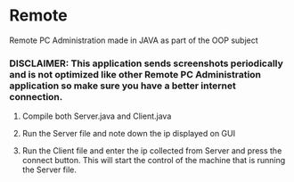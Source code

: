 # Remote
Remote PC Administration made in JAVA as part of the OOP subject

### DISCLAIMER: This application sends screenshots periodically and is not optimized like other Remote PC Administration application so make sure you have a better internet connection.

1. Compile both Server.java and Client.java

2. Run the Server file and note down the ip displayed on GUI

3. Run the Client file and enter the ip collected from Server and press the connect button. This will start the control of the machine
that is running the Server file.
